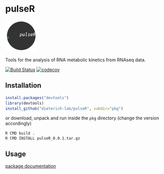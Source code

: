 # pulseR 
<img src="logo.gif" width="100">


Tools for the analysis of RNA metabolic kinetics from RNAseq data.

[![Build Status](https://travis-ci.org/dieterich-lab/pulseR.svg?branch=master)](https://travis-ci.org/dieterich-lab/pulseR)
[![codecov](https://codecov.io/gh/dieterich-lab/pulseR/branch/master/graph/badge.svg)](https://codecov.io/gh/dieterich-lab/pulseR)

## Installation
```r
install.packages("devtools")
library(devtools)
install_github("dieterich-lab/pulseR", subdir="pkg")
```

or download, unpack and run inside the `pkg` directory
(change the version accordingly)

```shell
R CMD build .
R CMD INSTALL pulseR_0.0.1.tar.gz
```

## Usage
[package documentation](https://dieterich-lab.github.io/pulseR/)